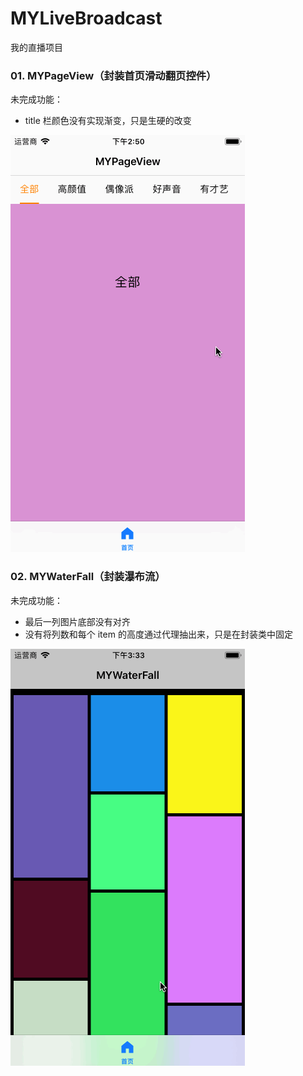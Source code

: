 # MYLiveBroadcast
我的直播项目

### 01. MYPageView（封装首页滑动翻页控件）

未完成功能：

- title 栏颜色没有实现渐变，只是生硬的改变

![pic01](https://github.com/Mayan29/MYLiveBroadcast/blob/master/DATA/01.gif)


### 02. MYWaterFall（封装瀑布流）

未完成功能：

- 最后一列图片底部没有对齐
- 没有将列数和每个 item 的高度通过代理抽出来，只是在封装类中固定

![pic02](https://github.com/Mayan29/MYLiveBroadcast/blob/master/DATA/02.gif)

